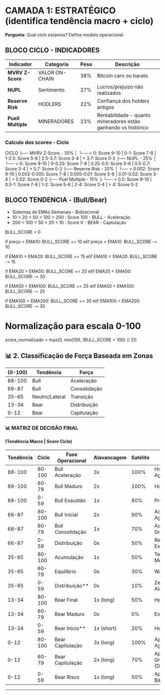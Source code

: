 # CAMADA 1: ESTRATÉGICO (identifica tendência macro + ciclo)
**Pergunta**: Qual ciclo estamos? Define modelo operacional


## BLOCO CICLO - INDICADORES

| Indicador | Categoria | Peso | Descrição |
|-----------|-----------|------|-----------|
| **MVRV Z-Score** | VALOR ON-CHAIN | 38% | Bitcoin caro ou barato |
| **NUPL** | Sentimento | 27% | Lucros/prejuizo não realizados |    
| **Reserve Risk** | HODLERS | 22% | Confiança dos holders antigos |
| **Puell Multiple** | MINERADORES | 23% |Rentabilidade - quanto mineradores estão ganhando vs histórico |


### Calculo dos scores - Ciclo

CICLO 
├── MVRV Z-Score - 35%
│   └── < 0: Score 9-10 | 0-1: Score 7-8 | 1-2.5: Score 5-6 | 2.5-3.7: Score 3-4 | > 3.7: Score 0-2
├── NUPL - 25%
│   └── < 0: Score 9-10 | 0-0.25: Score 7-8 | 0.25-0.5: Score 5-6 | 0.5-0.7: Score 3-4 | > 0.7: Score 0-2
├── Reserve Risk - 20%
│   └── < 0.002: Score 9-10 | 0.002-0.005: Score 7-8 | 0.005-0.01: Score 5-6 | 0.01-0.02: Score 3-4 | > 0.02: Score 0-2
├── Puel Multiple - 15%
├    └── < 0.5: Score 9-10 | 0.5-1: Score 7-8 | 1-2: Score 5-6 | 2-4: Score 3-4 | > 4: Score 0-2


## BLOCO TENDENCIA - (Bull/Bear)

- Sistemas de EMAs Semanais - Bidirecional
- 10 > 20 > 50 > 100 > 200 : Score 100 - BULL - Aceleração
- 200 < 100 < 50 < 20 < 10 : Score 0 - BEAR - Captulação

BULL_SCORE = 0

if preço > EMA10: 
    BULL_SCORE += 10
elif preço < EMA10: 
    BULL_SCORE -= 10

if EMA10 > EMA20: 
    BULL_SCORE += 15
elif EMA10 < EMA20: 
    BULL_SCORE -= 15

if EMA20 > EMA50: 
    BULL_SCORE += 20
elif EMA20 < EMA50: 
    BULL_SCORE -= 20

if EMA50 > EMA100: 
    BULL_SCORE += 25
elif EMA50 < EMA100: 
    BULL_SCORE -= 25

if EMA100 > EMA200: 
    BULL_SCORE += 30
elif EMA100 < EMA200: 
    BULL_SCORE -= 30

# Normalização para escala 0-100
score_normalizado = max(0, min(100, (BULL_SCORE + 100) // 2))


## 📊 2. Classificação de Força Baseada em Zonas

| (0-100)    | Tendência        | Força         |
|------------|------------------|---------------|
| 88-100     | Bull             | Aceleração    |
| 66-87      | Bull             | Consolidação  |
| 35-65      | Neutro/Lateral   | Transição     |
| 13-34      | Bear             | Distribuição  |
| 0-12       | Bear             | Capitulação   |

### 📊 MATRIZ DE DECISÃO FINAL 
#### (Tendência Macro | Score Ciclo)

| Tendência  | Ciclo  | Fase Operacional    | Alavancagem | Satélite | Ação Primária           |
|------------|--------|---------------------|-------------|----------|-------------------------|
| 88-100     | 80-100 | Bull Aceleração     | 3x          | 100%     | Hold + RPs Agendados    |
| 88-100     | 60-79  | Bull Maduro         | 2x          | 100%     | Hold                    |
| 88-100     | 0-59   | Bull Exaustão       | 1x          | 80%      | Preparar RPs            |
| 66-87      | 80-100 | Bull Inicial        | 2x          | 90%      | Acumular Agressivo      |
| 66-87      | 60-79  | Bull Consolidação   | 1x          | 70%      | Acumular Gradual        |
| 66-87      | 0-59   | Distribuição        | 0x          | 50%      | Reduzir Exposição       |
| 35-65      | 80-100 | Acumulação          | 1x          | 50%      | Testar Mercado          |
| 35-65      | 60-79  | Equilíbrio          | 0x          | 30%      | Wait & Watch            |
| 35-65      | 0-59   | Distribuição**      | 0x          | 10%      | Zerar Alavancagem       |
| 13-34      | 80-100 | Bear Final          | 1x (long)   | 50%      | Hedge Long              |
| 13-34      | 60-79  | Bear Maduro         | 0x          | 0%       | Exit Leverage           |
| 13-34      | 0-59   | Bear Início**       | 1x (short)  | 20%      | Hedge Short             |
| 0-12       | 80-100 | Bear Capitulação    | 3x (long)   | 100%     | Aporte Agressivo        |
| 0-12       | 60-79  | Bear Capitulação    | 2x (long)   | 70%      | Aporte Gradual (DCA)    |
| 0-12       | 0-59   | Bear Risco          | 1x (long)   | 50%      | Aporte Básico           |

---
